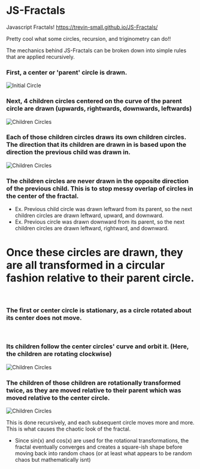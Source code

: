 # JS-Fractals
 Javascript Fractals!
https://trevin-small.github.io/JS-Fractals/

Pretty cool what some circles, recursion, and triginometry can do!!

The mechanics behind JS-Fractals can be broken down into simple rules that are applied recursively.

### First, a center or 'parent' circle is drawn. 
![Initial Circle](https://github.com/Trevin-Small/JS-Fractals/blob/main/Initial_Circle.png)

### Next, 4 children circles centered on the curve of the parent circle are drawn (upwards, rightwards, downwards, leftwards)
![Children Circles](https://github.com/Trevin-Small/JS-Fractals/blob/main/Children.png)

### Each of those children circles draws its own children circles. The direction that its children are drawn in is based upon the direction the previous child was drawn in.
![Children Circles](https://github.com/Trevin-Small/JS-Fractals/blob/main/Second_Children.png)
### The children circles are never drawn in the opposite direction of the previous child. This is to stop messy overlap of circles in the center of the fractal.  
- Ex. Previous child circle was drawn leftward from its parent, so the next children circles are drawn leftward, upward, and downward.   
- Ex. Previous circle was drawn downward from its parent, so the next children circles are drawn leftward, rightward, and downward.  

# Once these circles are drawn, they are all transformed in a circular fashion relative to their parent circle.  
</br>

### The first or center circle is stationary, as a circle rotated about its center does not move.
</br>

### Its children follow the center circles' curve and orbit it. (Here, the children are rotating clockwise)
![Children Circles](https://github.com/Trevin-Small/JS-Fractals/blob/main/First_Rotation.png)

### The children of those children are rotationally transformed twice, as they are moved relative to their parent which was moved relative to the center circle.
![Children Circles](https://github.com/Trevin-Small/JS-Fractals/blob/main/Second_Rotation.png)

This is done recursively, and each subsequent circle moves more and more. This is what causes the chaotic look of the fractal.

- Since sin(x) and cos(x) are used for the rotational transformations, the fractal eventually converges and creates a square-ish shape before moving back into random chaos (or at least what appears to be random chaos but mathematically isnt) 
